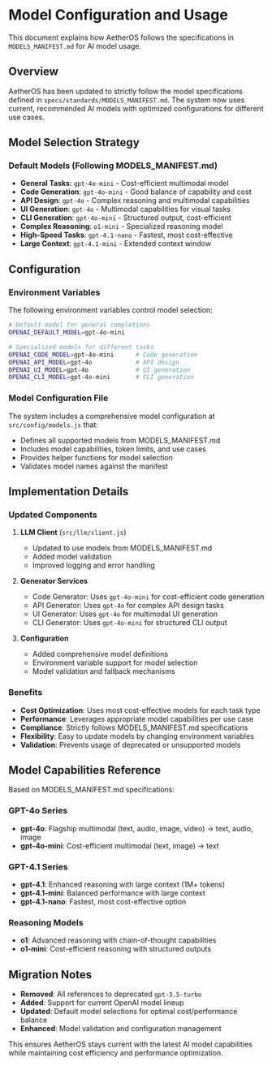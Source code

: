 # Model Configuration and Usage

This document explains how AetherOS follows the specifications in `MODELS_MANIFEST.md` for AI model usage.

## Overview

AetherOS has been updated to strictly follow the model specifications defined in `specs/standards/MODELS_MANIFEST.md`. The system now uses current, recommended AI models with optimized configurations for different use cases.

## Model Selection Strategy

### Default Models (Following MODELS_MANIFEST.md)

- **General Tasks**: `gpt-4o-mini` - Cost-efficient multimodal model
- **Code Generation**: `gpt-4o-mini` - Good balance of capability and cost
- **API Design**: `gpt-4o` - Complex reasoning and multimodal capabilities
- **UI Generation**: `gpt-4o` - Multimodal capabilities for visual tasks
- **CLI Generation**: `gpt-4o-mini` - Structured output, cost-efficient
- **Complex Reasoning**: `o1-mini` - Specialized reasoning model
- **High-Speed Tasks**: `gpt-4.1-nano` - Fastest, most cost-effective
- **Large Context**: `gpt-4.1-mini` - Extended context window

## Configuration

### Environment Variables

The following environment variables control model selection:

```bash
# Default model for general completions
OPENAI_DEFAULT_MODEL=gpt-4o-mini

# Specialized models for different tasks
OPENAI_CODE_MODEL=gpt-4o-mini      # Code generation
OPENAI_API_MODEL=gpt-4o            # API design
OPENAI_UI_MODEL=gpt-4o             # UI generation
OPENAI_CLI_MODEL=gpt-4o-mini       # CLI generation
```

### Model Configuration File

The system includes a comprehensive model configuration at `src/config/models.js` that:

- Defines all supported models from MODELS_MANIFEST.md
- Includes model capabilities, token limits, and use cases
- Provides helper functions for model selection
- Validates model names against the manifest

## Implementation Details

### Updated Components

1. **LLM Client** (`src/llm/client.js`)
   - Updated to use models from MODELS_MANIFEST.md
   - Added model validation
   - Improved logging and error handling

2. **Generator Services**
   - Code Generator: Uses `gpt-4o-mini` for cost-efficient code generation
   - API Generator: Uses `gpt-4o` for complex API design tasks
   - UI Generator: Uses `gpt-4o` for multimodal UI generation
   - CLI Generator: Uses `gpt-4o-mini` for structured CLI output

3. **Configuration**
   - Added comprehensive model definitions
   - Environment variable support for model selection
   - Model validation and fallback mechanisms

### Benefits

- **Cost Optimization**: Uses most cost-effective models for each task type
- **Performance**: Leverages appropriate model capabilities per use case
- **Compliance**: Strictly follows MODELS_MANIFEST.md specifications
- **Flexibility**: Easy to update models by changing environment variables
- **Validation**: Prevents usage of deprecated or unsupported models

## Model Capabilities Reference

Based on MODELS_MANIFEST.md specifications:

### GPT-4o Series
- **gpt-4o**: Flagship multimodal (text, audio, image, video) → text, audio, image
- **gpt-4o-mini**: Cost-efficient multimodal (text, image) → text

### GPT-4.1 Series  
- **gpt-4.1**: Enhanced reasoning with large context (1M+ tokens)
- **gpt-4.1-mini**: Balanced performance with large context
- **gpt-4.1-nano**: Fastest, most cost-effective option

### Reasoning Models
- **o1**: Advanced reasoning with chain-of-thought capabilities
- **o1-mini**: Cost-efficient reasoning with structured outputs

## Migration Notes

- **Removed**: All references to deprecated `gpt-3.5-turbo`
- **Added**: Support for current OpenAI model lineup
- **Updated**: Default model selections for optimal cost/performance balance
- **Enhanced**: Model validation and configuration management

This ensures AetherOS stays current with the latest AI model capabilities while maintaining cost efficiency and performance optimization.